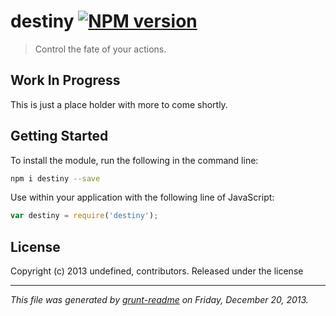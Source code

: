 # destiny [![NPM version](https://badge.fury.io/js/destiny.png)](http://badge.fury.io/js/destiny) 

> Control the fate of your actions.

## Work In Progress
This is just a place holder with more to come shortly.

## Getting Started
To install the module, run the following in the command line:

```bash
npm i destiny --save
```

Use within your application with the following line of JavaScript:

```js
var destiny = require('destiny');
```





## License
Copyright (c) 2013 undefined, contributors.
Released under the  license

***

_This file was generated by [grunt-readme](https://github.com/assemble/grunt-readme) on Friday, December 20, 2013._

[grunt]: http://gruntjs.com/
[Getting Started]: https://github.com/gruntjs/grunt/blob/devel/docs/getting_started.md
[package.json]: https://npmjs.org/doc/json.html
